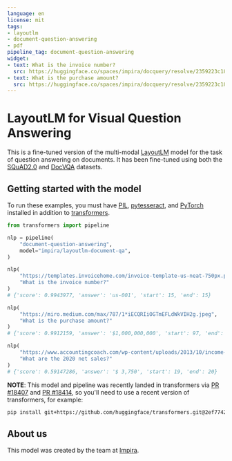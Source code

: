 ```yaml
---
language: en
license: mit
tags:
- layoutlm
- document-question-answering
- pdf
pipeline_tag: document-question-answering
widget:
- text: What is the invoice number?
  src: https://huggingface.co/spaces/impira/docquery/resolve/2359223c1837a7587402bda0f2643382a6eefeab/invoice.png
- text: What is the purchase amount?
  src: https://huggingface.co/spaces/impira/docquery/resolve/2359223c1837a7587402bda0f2643382a6eefeab/contract.jpeg
---
```


# LayoutLM for Visual Question Answering

This is a fine-tuned version of the multi-modal [LayoutLM](https://aka.ms/layoutlm) model for the task of question answering on documents. It has been fine-tuned using both the [SQuAD2.0](https://huggingface.co/datasets/squad_v2) and [DocVQA](https://www.docvqa.org/) datasets.

## Getting started with the model

To run these examples, you must have [PIL](https://pillow.readthedocs.io/en/stable/installation.html), [pytesseract](https://pypi.org/project/pytesseract/), and [PyTorch](https://pytorch.org/get-started/locally/) installed in addition to [transformers](https://huggingface.co/docs/transformers/index).

```python
from transformers import pipeline

nlp = pipeline(
    "document-question-answering",
    model="impira/layoutlm-document-qa",
)

nlp(
    "https://templates.invoicehome.com/invoice-template-us-neat-750px.png",
    "What is the invoice number?"
)
# {'score': 0.9943977, 'answer': 'us-001', 'start': 15, 'end': 15}

nlp(
    "https://miro.medium.com/max/787/1*iECQRIiOGTmEFLdWkVIH2g.jpeg",
    "What is the purchase amount?"
)
# {'score': 0.9912159, 'answer': '$1,000,000,000', 'start': 97, 'end': 97}

nlp(
    "https://www.accountingcoach.com/wp-content/uploads/2013/10/income-statement-example@2x.png",
    "What are the 2020 net sales?"
)
# {'score': 0.59147286, 'answer': '$ 3,750', 'start': 19, 'end': 20}
```

**NOTE**: This model and pipeline was recently landed in transformers via [PR #18407](https://github.com/huggingface/transformers/pull/18407) and [PR #18414](https://github.com/huggingface/transformers/pull/18414), so you'll need to use a recent version of transformers, for example:

```bash
pip install git+https://github.com/huggingface/transformers.git@2ef774211733f0acf8d3415f9284c49ef219e991
```

## About us

This model was created by the team at [Impira](https://www.impira.com/).
